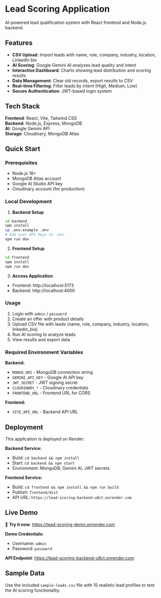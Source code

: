 # Lead Scoring Application

AI-powered lead qualification system with React frontend and Node.js backend.

## Features

- **CSV Upload**: Import leads with name, role, company, industry, location, LinkedIn bio
- **AI Scoring**: Google Gemini AI analyzes lead quality and intent
- **Interactive Dashboard**: Charts showing lead distribution and scoring results
- **Data Management**: Clear old records, export results to CSV
- **Real-time Filtering**: Filter leads by intent (High, Medium, Low)
- **Secure Authentication**: JWT-based login system

## Tech Stack

**Frontend**: React, Vite, Tailwind CSS  
**Backend**: Node.js, Express, MongoDB  
**AI**: Google Gemini API  
**Storage**: Cloudinary, MongoDB Atlas

## Quick Start

### Prerequisites

- Node.js 18+
- MongoDB Atlas account
- Google AI Studio API key
- Cloudinary account (for production)

### Local Development

1. **Backend Setup**

```bash
cd backend
npm install
cp .env.example .env
# Add your API keys to .env
npm run dev
```

2. **Frontend Setup**

```bash
cd frontend
npm install
npm run dev
```

3. **Access Application**

- Frontend: http://localhost:5173
- Backend: http://localhost:4000

### Usage

1. Login with `admin` / `password`
2. Create an offer with product details
3. Upload CSV file with leads (name, role, company, industry, location, linkedin_bio)
4. Run AI scoring to analyze leads
5. View results and export data

### Required Environment Variables

**Backend:**

- `MONGO_URI` - MongoDB connection string
- `GEMINI_API_KEY` - Google AI API key
- `JWT_SECRET` - JWT signing secret
- `CLOUDINARY_*` - Cloudinary credentials
- `FRONTEND_URL` - Frontend URL for CORS

**Frontend:**

- `VITE_API_URL` - Backend API URL

## Deployment

This application is deployed on Render:

**Backend Service:**

- Build: `cd backend && npm install`
- Start: `cd backend && npm start`
- Environment: MongoDB, Gemini AI, JWT secrets

**Frontend Service:**

- Build: `cd frontend && npm install && npm run build`
- Publish: `frontend/dist`
- API URL: `https://lead-scoring-backend-u8ct.onrender.com`

## Live Demo

🚀 **Try it now**: https://lead-scoring-demo.onrender.com

**Demo Credentials:**

- Username: `admin`
- Password: `password`

**API Endpoint**: https://lead-scoring-backend-u8ct.onrender.com

## Sample Data

Use the included `sample-leads.csv` file with 15 realistic lead profiles to test the AI scoring functionality.
